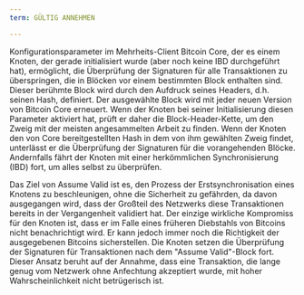 ```yaml
---
term: GÜLTIG ANNEHMEN

---
```

Konfigurationsparameter im Mehrheits-Client Bitcoin Core, der es einem Knoten, der gerade initialisiert wurde (aber noch keine IBD durchgeführt hat), ermöglicht, die Überprüfung der Signaturen für alle Transaktionen zu überspringen, die in Blöcken vor einem bestimmten Block enthalten sind. Dieser berühmte Block wird durch den Aufdruck seines Headers, d.h. seinen Hash, definiert. Der ausgewählte Block wird mit jeder neuen Version von Bitcoin Core erneuert. Wenn der Knoten bei seiner Initialisierung diesen Parameter aktiviert hat, prüft er daher die Block-Header-Kette, um den Zweig mit der meisten angesammelten Arbeit zu finden. Wenn der Knoten den von Core bereitgestellten Hash in dem von ihm gewählten Zweig findet, unterlässt er die Überprüfung der Signaturen für die vorangehenden Blöcke. Andernfalls fährt der Knoten mit einer herkömmlichen Synchronisierung (IBD) fort, um alles selbst zu überprüfen.

Das Ziel von Assume Valid ist es, den Prozess der Erstsynchronisation eines Knotens zu beschleunigen, ohne die Sicherheit zu gefährden, da davon ausgegangen wird, dass der Großteil des Netzwerks diese Transaktionen bereits in der Vergangenheit validiert hat. Der einzige wirkliche Kompromiss für den Knoten ist, dass er im Falle eines früheren Diebstahls von Bitcoins nicht benachrichtigt wird. Er kann jedoch immer noch die Richtigkeit der ausgegebenen Bitcoins sicherstellen. Die Knoten setzen die Überprüfung der Signaturen für Transaktionen nach dem "Assume Valid"-Block fort. Dieser Ansatz beruht auf der Annahme, dass eine Transaktion, die lange genug vom Netzwerk ohne Anfechtung akzeptiert wurde, mit hoher Wahrscheinlichkeit nicht betrügerisch ist.